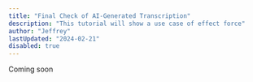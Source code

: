 ```yaml
---
title: "Final Check of AI-Generated Transcription"
description: "This tutorial will show a use case of effect force"
author: "Jeffrey"
lastUpdated: "2024-02-21"
disabled: true
---
```


Coming soon

